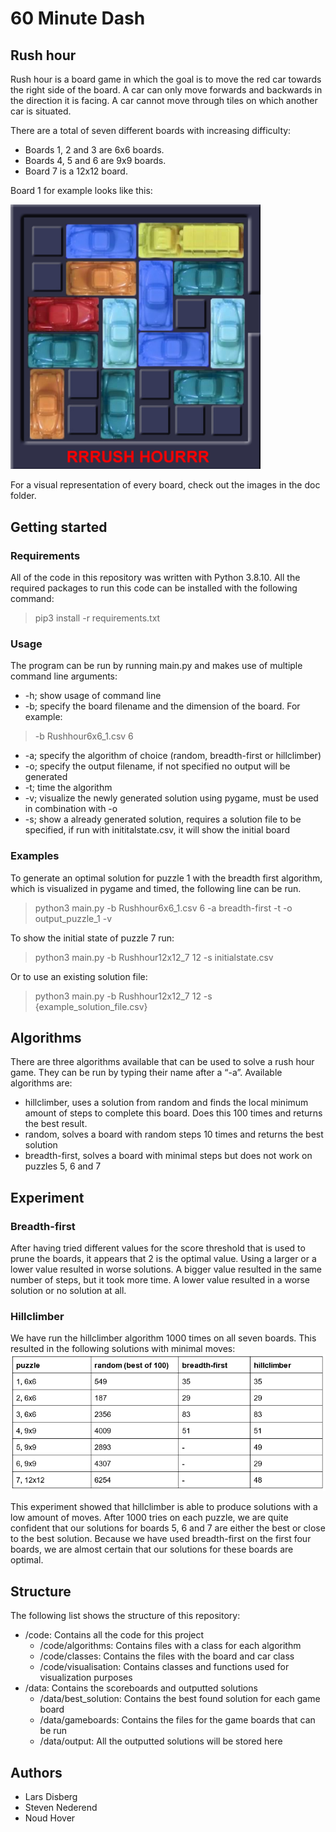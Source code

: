 # 60 Minute Dash
 
## Rush hour
Rush hour is a board game in which the goal is to move the red car towards the right side of the board. A car can only move forwards and backwards in the direction it is facing. A car cannot move through tiles on which another car is situated.

There are a total of seven different boards with increasing difficulty:
* Boards 1, 2 and 3 are 6x6 boards.
* Boards 4, 5 and 6 are 9x9 boards.
* Board 7 is a 12x12 board.

Board 1 for example looks like this:

<img src="doc/board1.png" alt="Board1" width="400"/>

For a visual representation of every board, check out the images in the doc folder.

## Getting started
### Requirements
All of  the code in this repository was written with Python 3.8.10. All the required packages to run this code can be installed with the following command:
> pip3 install -r requirements.txt
 
### Usage
The program can be run by running main.py and makes use of multiple command line arguments:
* -h; show usage of command line 
* -b; specify the board filename and the dimension of the board. For example: 
> -b Rushhour6x6_1.csv 6

* -a; specify the algorithm of choice (random, breadth-first or hillclimber)
* -o; specify the output filename, if not specified no output will be generated
* -t; time the algorithm 
* -v; visualize the newly generated solution using pygame, must be used in combination with -o
* -s; show a already generated solution, requires a solution file to be specified, if run with inititalstate.csv, it will show the initial board

### Examples
To generate an optimal solution for puzzle 1 with the breadth first algorithm, which is visualized in pygame and timed, the following line can be run.
> python3 main.py -b Rushhour6x6_1.csv 6 -a breadth-first -t -o output_puzzle_1 -v

To show the initial state of puzzle 7 run:
> python3 main.py -b Rushhour12x12_7 12 -s initialstate.csv

Or to use an existing solution file:
> python3 main.py -b Rushhour12x12_7 12 -s {example_solution_file.csv}

## Algorithms
There are three algorithms available that can be used to solve a rush hour game. They can be run by typing their name after a “-a”.
Available algorithms are:
* hillclimber, uses a solution from random and finds the local minimum amount of steps to complete this board. Does this 100 times and returns the best result.
* random, solves a board with random steps 10 times and returns the best solution
* breadth-first, solves a board with minimal steps but does not work on puzzles 5, 6 and 7

## Experiment
### Breadth-first
After having tried different values for the score threshold that is used to prune the boards, it appears that 2 is the optimal value. Using a larger or a lower value resulted in worse solutions. A bigger value resulted in the same number of steps, but it took more time. A lower value resulted in a worse solution or no solution at all.
### Hillclimber
We have run the hillclimber algorithm 1000 times on all seven boards. This resulted in the following solutions with minimal moves:
![Results](results/solutions.png)

This experiment showed that hillclimber is able to produce solutions with a low amount of moves. After 1000 tries on each puzzle, we are quite confident that our solutions for boards 5, 6 and 7 are either the best or close to the best solution. Because we have used breadth-first on the first four boards, we are almost certain that our solutions for these boards are optimal.

## Structure
The following list shows the structure of this repository:
* /code: Contains all the code for this project
    - /code/algorithms: Contains files with a class for each algorithm
    - /code/classes: Contains the files with the board and car class
    - /code/visualisation: Contains classes and functions used for visualization purposes
* /data: Contains the scoreboards and outputted solutions
    - /data/best_solution: Contains the best found solution for each game board
    - /data/gameboards: Contains the files for the game boards that can be run
    - /data/output: All the outputted solutions will be stored here 

## Authors
* Lars Disberg
* Steven Nederend
* Noud Hover
